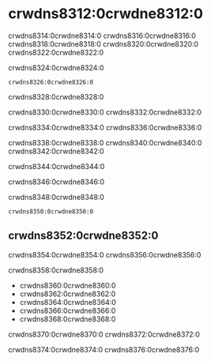 # crwdns8312:0crwdne8312:0

crwdns8314:0crwdne8314:0 crwdns8316:0crwdne8316:0 crwdns8318:0crwdne8318:0 crwdns8320:0crwdne8320:0 crwdns8322:0crwdne8322:0

crwdns8324:0crwdne8324:0

    crwdns8326:0crwdne8326:0
    

crwdns8328:0crwdne8328:0

crwdns8330:0crwdne8330:0 crwdns8332:0crwdne8332:0

crwdns8334:0crwdne8334:0 crwdns8336:0crwdne8336:0

crwdns8338:0crwdne8338:0 crwdns8340:0crwdne8340:0 crwdns8342:0crwdne8342:0

crwdns8344:0crwdne8344:0

crwdns8346:0crwdne8346:0

crwdns8348:0crwdne8348:0

    crwdns8350:0crwdne8350:0
    
    

## crwdns8352:0crwdne8352:0

crwdns8354:0crwdne8354:0 crwdns8356:0crwdne8356:0

crwdns8358:0crwdne8358:0

- crwdns8360:0crwdne8360:0
- crwdns8362:0crwdne8362:0
- crwdns8364:0crwdne8364:0
- crwdns8366:0crwdne8366:0
- crwdns8368:0crwdne8368:0

crwdns8370:0crwdne8370:0 crwdns8372:0crwdne8372:0

crwdns8374:0crwdne8374:0 crwdns8376:0crwdne8376:0